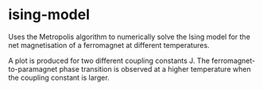 # ising-model

Uses the Metropolis algorithm to numerically solve the Ising model for the net magnetisation of a ferromagnet at different temperatures.

A plot is produced for two different coupling constants J. 
The ferromagnet-to-paramagnet phase transition is observed at a higher temperature when the coupling constant is larger.
